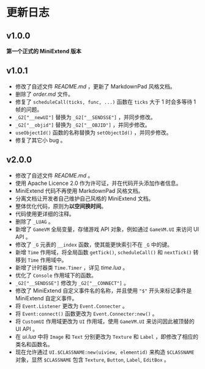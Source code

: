 # 更新日志 #

## v1.0.0
**第一个正式的 MiniExtend 版本**

## v1.0.1
- 修改了自述文件 *README.md* ，更新了 MarkdownPad 风格文档。  
- 删除了 *order.md* 文件。  
- 修复了 `scheduleCall(ticks, func, ...)` 函数在 `ticks` 大于 1 时会多等待 1 帧的问题。  
- `_G2["__newUI"]` 替换为 `_G2["__SENDSSE"]` ，并同步修改。  
- `_G2["__objid"]` 替换为 `_G2["__OBJID"]` ，并同步修改。  
- `useObjectId()` 函数的名称替换为 `setObjectId()` ，并同步修改。  
- 修复了其它小 bug 。  

## v2.0.0
- 修改了自述文件 *README.md* 。  
- 使用 Apache Licence 2.0 作为许可证，并在代码开头添加作者信息。  
- MiniExtend 代码不再使用 MarkdownPad 风格文档。  
- 分离文档让开发者自己维护自己风格的 MiniExtend 文档。  
- 整体优化代码，原则为**以空间换时间**。  
- 代码使用更详细的注释。  
- 删除了 `_LUAG` 。  
- 新增了 `GameVM` 全局变量，存储游戏 API 对象，例如通过 `GameVM.UI` 来访问 UI API 。  
- 修改了 `_G` 元表的 `__index` 函数，使其能更快索引不在 `_G` 中的键。  
- 新增 `Time` 作用域，将全局函数 `getTick()`, `scheduleCall()` 和 `nextTick()` 转移到 `Time` 作用域中。  
- 新增了计时器类 `Time.Timer` ，详见 *time.lua* 。  
- 优化了 `Console` 作用域下的函数。  
- `_G2["__SENDSSE"]` 修改为 `_G2["__CONNECT"]` 。  
- 修改了 MiniExtend 自定义事件名的名称，并且使用 `"$"` 开头来标记事件是 MiniExtend 自定义事件。  
- 将 `Event.Listener` 更改为 `Event.Connecter` 。  
- 将 `Event:connect()` 函数更改为 `Event.Connecter:new()` 。  
- 将 `CustomUI` 作用域更改为 `UI` 作用域，使用 `GameVM.UI` 来访问因此被顶替的 UI API 。  
- 在 *ui.lua* 中将 `Image` 和 `Text` 分别更改为 `Texture` 和 `Label` ，即修改了相应的类名和函数名。  
- 现在允许通过 `UI.$CLASSNAME:new(uiview, elementid)` 来构造 `$CLASSNAME` 对象，显然 `$CLASSNAME` 包含 `Texture`, `Button`, `Label`, `EditBox` 。  

